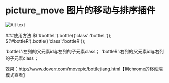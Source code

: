 # picture_move 图片的移动与排序插件

![Alt text](http://www.doverr.com/blog/wp-content/uploads/2016/08/demo.jpg)

###使用方法
$('#bottleL').bottle({'class':'bottleL'});
$('#bottleR').bottle({'class':'bottleR'});

'bottleL':左列的父元素id与左列的子元素class；
'bottleR':右列的父元素id与右列的子元素class；

效果：<http://www.doverr.com/movepic/bottlejiang.html>【用chrome的移动端模式查看】
